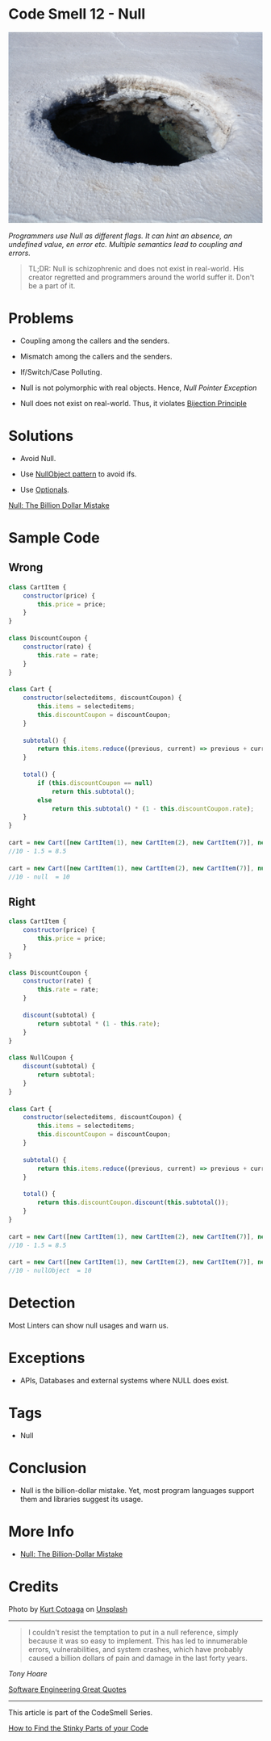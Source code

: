 # Code Smell 12 - Null

![Code Smell 12 - Null](Code%20Smell%2012%20-%20Null.jpg)

*Programmers use Null as different flags. It can hint an absence, an undefined value, en error etc. 
Multiple semantics lead to coupling and errors.*

> TL;DR: Null is schizophrenic and does not exist in real-world. His creator regretted and programmers around the world suffer it. Don't be a part of it.

# Problems

- Coupling among the callers and the senders.

- Mismatch among the callers and the senders. 

- If/Switch/Case Polluting.

- Null is not polymorphic with real objects. Hence, *Null Pointer Exception*

- Null does not exist on real-world. Thus, it violates [Bijection Principle](https://github.com/mcsee/Software-Design-Articles/tree/main/Articles/Theory/The%20One%20and%20Only%20Software%20Design%20Principle/readme.md)

# Solutions

- Avoid Null. 

- Use [NullObject pattern](https://en.wikipedia.org/wiki/Null_object_pattern) to avoid ifs.

- Use [Optionals](https://docs.oracle.com/javase/8/docs/api/java/util/Optional.html).

[Null: The Billion Dollar Mistake](https://github.com/mcsee/Software-Design-Articles/tree/main/Articles/Theory/Null%20-%20The%20Billion%20Dollar%20Mistake/readme.md)

# Sample Code

## Wrong

[Gist Url]: # (https://gist.github.com/mcsee/2f7aee362e99fbe447d8c1e8aaeb9f8e)
```javascript
class CartItem {
    constructor(price) {
        this.price = price;
    }
}

class DiscountCoupon {
    constructor(rate) {
        this.rate = rate;
    }
}

class Cart {
    constructor(selecteditems, discountCoupon) {
        this.items = selecteditems;
        this.discountCoupon = discountCoupon;
    }

    subtotal() {
        return this.items.reduce((previous, current) => previous + current.price, 0);
    }

    total() {
        if (this.discountCoupon == null)
            return this.subtotal();
        else
            return this.subtotal() * (1 - this.discountCoupon.rate);
    }
}

cart = new Cart([new CartItem(1), new CartItem(2), new CartItem(7)], new DiscountCoupon(0.15));
//10 - 1.5 = 8.5

cart = new Cart([new CartItem(1), new CartItem(2), new CartItem(7)], null);
//10 - null  = 10
```

## Right

[Gist Url]: # (https://gist.github.com/mcsee/a7571cf0ce9e7666bd6a393520f9a968)
```javascript
class CartItem {
    constructor(price) {
        this.price = price;
    }
}

class DiscountCoupon {
    constructor(rate) {
        this.rate = rate;
    }

    discount(subtotal) {
        return subtotal * (1 - this.rate);
    }
}

class NullCoupon {
    discount(subtotal) {
        return subtotal;
    }
}

class Cart {
    constructor(selecteditems, discountCoupon) {
        this.items = selecteditems;
        this.discountCoupon = discountCoupon;
    }

    subtotal() {
        return this.items.reduce((previous, current) => previous + current.price, 0);
    }

    total() {
        return this.discountCoupon.discount(this.subtotal());
    }
}

cart = new Cart([new CartItem(1), new CartItem(2), new CartItem(7)], new DiscountCoupon(0.15));
//10 - 1.5 = 8.5

cart = new Cart([new CartItem(1), new CartItem(2), new CartItem(7)], new NullCoupon());
//10 - nullObject  = 10
```

# Detection

Most Linters can show null usages and warn us.

# Exceptions

- APIs, Databases and external systems where NULL does exist.

# Tags

- Null

# Conclusion

- Null is the billion-dollar mistake. Yet, most program languages support them and libraries suggest its usage.

# More Info

- [Null: The Billion-Dollar Mistake](https://github.com/mcsee/Software-Design-Articles/tree/main/Articles/Theory/Null%20-%20The%20Billion%20Dollar%20Mistake/readme.md)

# Credits

Photo by [Kurt Cotoaga](https://unsplash.com/@kydroon) on [Unsplash](https://unsplash.com/s/photos/black-hole)

* * *

> I couldn't resist the temptation to put in a null reference, simply because it was so easy to implement. This has led to innumerable errors, vulnerabilities, and system crashes, which have probably caused a billion dollars of pain and damage in the last forty years.

_Tony Hoare_

[Software Engineering Great Quotes](https://github.com/mcsee/Software-Design-Articles/tree/main/Articles/Quotes/Software%20Engineering%20Great%20Quotes/readme.md)

* * *

This article is part of the CodeSmell Series.

[How to Find the Stinky Parts of your Code](https://github.com/mcsee/Software-Design-Articles/tree/main/Articles/Code%20Smells/How%20to%20Find%20the%20Stinky%20parts%20of%20your%20Code/readme.md)